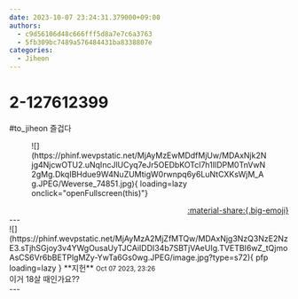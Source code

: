 ```yaml
---
date: 2023-10-07 23:24:31.379000+09:00
authors:
  - c9d56106d48c666fff5d8a7e7c6a3763
  - 5fb309bc7489a576484431ba8338807e
categories:
  - Jiheon
---
```


# 2-127612399

<div class="post-container" markdown="1">
<div class="content-container md-sidebar__scrollwrap" markdown="1">

\#to_jiheon 즐겁다
<figure markdown="1">
![](https://phinf.wevpstatic.net/MjAyMzEwMDdfMjUw/MDAxNjk2Njg4NjcwOTU2.uNqIncJlUCyq7eJr5OEDbKOTcl7h1IlDPM0TnVwN2gMg.DkqIBHdue9W4NuZUMtigW0rwnpq6y6LuNtCXKsWjM_Ag.JPEG/Weverse_74851.jpg){ loading=lazy onclick="openFullscreen(this)"}
</figure>


</div>
</div>

<div style="text-align: right;" markdown="1">
<a href="https://weverse.io/fromis9/fanpost/2-127612399" style="text-align: right;">:material-share:{.big-emoji}</a>
</div>
---

<div class="comments-container md-sidebar__scrollwrap" markdown="1">
<div class="comment" markdown="1">
<div class='id-container' markdown="1">
![](https://phinf.wevpstatic.net/MjAyMzA2MjZfMTQw/MDAxNjg3NzQ3NzE2NzE3.sTjhSGjoy3v4YWgOusaUyTJCAiIDDI34b7SBTjVAeUIg.TVETBI6wZ_tQjmoAsCS6Vr6bBETPlgMZy-YwTa6Gs0wg.JPEG/image.jpg?type=s72){ pfp loading=lazy }
**<span class="artist">지헌</span>** <small>Oct 07 2023, 23:26</small><br>
</div>
<div class='comment-body' markdown="1">
이거 18살 때인가요??
</div>
</div>
</div>
---
